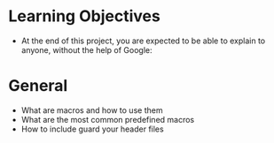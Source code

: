 # Learning Objectives
- At the end of this project, you are expected to be able to explain to anyone, without the help of Google:

# General
- What are macros and how to use them
- What are the most common predefined macros
- How to include guard your header files